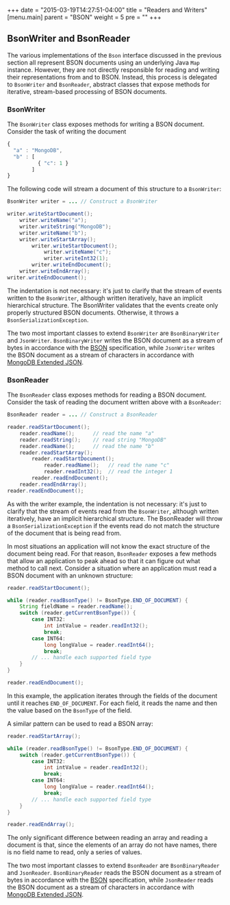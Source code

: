 +++
date = "2015-03-19T14:27:51-04:00"
title = "Readers and Writers"
[menu.main]
  parent = "BSON"
  weight = 5
  pre = "<i class='fa'></i>"
+++

## BsonWriter and BsonReader

The various implementations of the `Bson` interface discussed in the previous section all represent BSON documents using an underlying 
Java `Map` instance. However, they are not directly responsible for reading and writing their representations from and to BSON.  Instead, 
this process is delegated to `BsonWriter` and `BsonReader`, abstract classes that expose methods for iterative, stream-based processing of 
BSON documents. 
  
### BsonWriter

The `BsonWriter` class exposes methods for writing a BSON document.  Consider the task of writing the document 

```javascript
{ 
  "a" : "MongoDB", 
  "b" : [ 
          { "c": 1 } 
        ] 
}
```

The following code will stream a document of this structure to a `BsonWriter`:

```java
BsonWriter writer = ... // Construct a BsonWriter

writer.writeStartDocument();           
    writer.writeName("a");             
    writer.writeString("MongoDB");     
    writer.writeName("b");             
    writer.writeStartArray();          
        writer.writeStartDocument();   
            writer.writeName("c");     
            writer.writeInt32(1);      
        writer.writeEndDocument();     
    writer.writeEndArray();            
writer.writeEndDocument();             
```

The indentation is not necessary: it's just to clarify that the stream of events written to the `BsonWriter`, although written 
iteratively, have an implicit hierarchical structure.  The BsonWriter validates that the events create only properly structured BSON 
documents.  Otherwise, it throws a `BsonSerializationException`.

The two most important classes to extend `BsonWriter` are `BsonBinaryWriter` and `JsonWriter`.  `BsonBinaryWriter` writes the BSON 
document as a stream of bytes in accordance with the [BSON](http://www.bsonspec.org) specification, while `JsonWriter` writes the BSON 
document as a stream of characters in accordance with 
[MongoDB Extended JSON](http://docs.mongodb.org/manual/reference/mongodb-extended-json/).
 
### BsonReader

The `BsonReader` class exposes methods for reading a BSON document.  Consider the task of reading the document written above with a 
`BsonReader`: 
 
```java
BsonReader reader = ... // Construct a BsonReader

reader.readStartDocument();                           
    reader.readName();      // read the name "a"      
    reader.readString();    // read string "MongoDB"  
    reader.readName();      // read the name "b"      
    reader.readStartArray();                          
        reader.readStartDocument();                   
            reader.readName();   // read the name "c" 
            reader.readInt32();  // read the integer 1
        reader.readEndDocument();                     
    reader.readEndArray();                            
reader.readEndDocument();                             
```

As with the writer example, the indentation is not necessary: it's just to clarify that the stream of events read from the `BsonWriter`, 
although written iteratively, have an implicit hierarchical structure.  The BsonReader will throw a `BsonSerializationException` if the 
events read do not match the structure of the document that is being read from.  

In most situations an application will not know the exact structure of the document being read.  For that reason, `BsonReader`
exposes a few methods that allow an application to peak ahead so that it can figure out what method to call next.  Consider a situation 
where an application must read a BSON document with an unknown structure:
 
```java
reader.readStartDocument();

while (reader.readBsonType() != BsonType.END_OF_DOCUMENT) {
    String fieldName = reader.readName();
    switch (reader.getCurrentBsonType()) {
        case INT32:
            int intValue = reader.readInt32();
            break;
        case INT64:
            long longValue = reader.readInt64();
            break;
        // ... handle each supported field type
    }
}

reader.readEndDocument();
``` 

In this example, the application iterates through the fields of the document until it reaches `END_OF_DOCUMENT`.  For each field, it 
reads the name and then the value based on the `BsonType` of the field.

A similar pattern can be used to read a BSON array:

```java
reader.readStartArray();

while (reader.readBsonType() != BsonType.END_OF_DOCUMENT) {
    switch (reader.getCurrentBsonType()) {
        case INT32:
            int intValue = reader.readInt32();
            break;
        case INT64:
            long longValue = reader.readInt64();
            break;
        // ... handle each supported field type
    }
}

reader.readEndArray();
``` 

The only significant difference between reading an array and reading a document is that, since the elements of an array do not have names,
there is no field name to read, only a series of values.

The two most important classes to extend `BsonReader` are `BsonBinaryReader` and `JsonReader`.  `BsonBinaryReader` reads the BSON 
document as a stream of bytes in accordance with the [BSON](http://www.bsonspec.org) specification, while `JsonReader` reads the BSON 
document as a stream of characters in accordance with 
[MongoDB Extended JSON](http://docs.mongodb.org/manual/reference/mongodb-extended-json/).                              
